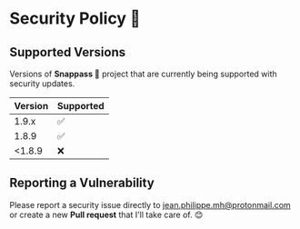 # Security Policy 🔏

## Supported Versions

Versions of **Snappass 🔐** project that are currently being supported with security updates.

| Version | Supported          |
| ------- | ------------------ |
| 1.9.x   | :white_check_mark: |
| 1.8.9   | :white_check_mark: |
| <1.8.9  | :x:                |


## Reporting a Vulnerability

Please report a security issue directly to jean.philippe.mh@protonmail.com or create a new **Pull request** that I'll take care of. 😊

